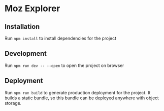 # Moz Explorer

## Installation

Run ``npm install`` to install dependencies for the project

## Development

Run ``npm run dev -- --open`` to open the project on browser

## Deployment

Run ``npm run build`` to generate production deployment for the project. It builds a static bundle, so this bundle can be deployed anywhere with object storage.
